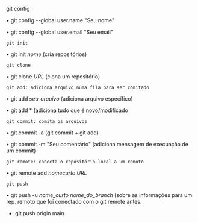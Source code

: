 git config
  
 • git config --global user.name "Seu nome"

 • git config --global user.email "Seu email"
 
    git init

• git init *nome* (cria repositórios)

    git clone

 • git clone *URL* (clona um repositório)
 
    git add: adiciona arquivo numa fila para ser comitado

• git add *seu_arquivo* (adiciona arquivo específico)

• git add * (adiciona tudo que é novo/modificado

    git commit: comita os arquivos

• git commit -a (git commit + git add)

• git commit -m "Seu comentário" (adiciona mensagem de execuação de um commit)

    git remote: conecta o repositório local a um remoto

• git remote add *nomecurto* *URL*

    git push

• git push -u *nome_curto* *nome_do_branch* (sobre as informações para um rep. remoto que foi conectado com o git remote antes.

- git push origin main
